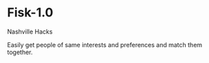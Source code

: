 # Fisk-1.0
Nashville Hacks

Easily get people of same interests and preferences and match them together.